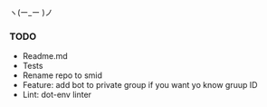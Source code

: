 ヽ(ー_ー )ノ

### TODO
- Readme.md
- Tests
- Rename repo to smid 
- Feature: add bot to private group if you want yo know gruup ID
- Lint: dot-env linter
